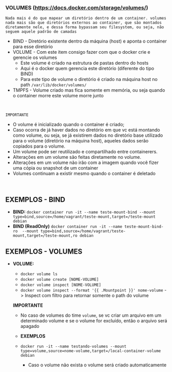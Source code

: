### VOLUMES (https://docs.docker.com/storage/volumes/)
    Nada mais é do que mapear um diretório dentro de um container. volumes nada mais são que diretórios externos ao container, que são montados diretamente nele, e dessa forma bypassam seu filesystem, ou seja, não seguem aquele padrão de camadas
- BIND - Diretório existente dentro da máquina (host) e aponta o container para esse diretório
- VOLUME - Com este item consigo fazer com que o docker crie e gerencie os volumes
    - Este volume é criado na estrutura de pastas dentro do hosts 
    - Aqui é o docker quem gerencia este diretório (diferente do tipo BIND)
    - Para este tipo de volume o diretório é criado na máquina host no path `/var/lib/docker/volumes/`
- TMPFS - Volume criado mas fica somente em memória, ou seja quando o container morre este volume morre junto

<br>

`IMPORTANTE`
- O volume é inicializado quando o container é criado;
- Caso ocorra de já haver dados no diretório em que vc está montando como volume, ou seja, se já existirem dados no diretório base utilizado para o volume (diretório na máquina host), aqueles dados serão copiados para o volume.
- Um volume pode ser reutilizado e compartilhado entre containerers.
- Alterações em um volume são feitas diretamente no volume.
- Alterações em um volume não irão com a imagem quando você fizer uma cópia ou snapshot de um container
- Volumes continuam a existir mesmo quando o container é deletado

<br>

## EXEMPLOS - BIND

- **BIND:** `docker container run -it --name teste-mount-bind --mount type=bind,source=/home/vagrant/teste-mount,target=/teste-mount debian`
- **BIND (ReadOnly)** `docker container run -it --name teste-mount-bind-ro  --mount type=bind,source=/home/vagrant/teste-mount,target=/teste-mount,ro debian`


## EXEMPLOS - VOLUMES

- **VOLUME:** 
    - `docker volume ls` <br> 
    - `docker volume create [NOME-VOLUME]` <br>
    - `docker volume inspect [NOME-VOLUME]` <br>
    - `docker volume inspect --format '{{ .Mountpoint }}' nome-volume` -> Inspect com filtro para retornar somente o path do volume

    **IMPORTANTE**
    - No caso de volumes do time `volume`, se vc criar um arquivo em um determinado volume e se o volume for excluído, então o arquivo será apagado <br>

    - **EXEMPLOS**
    - `docker run -it --name testando-volumes --mount type=volume,source=nome-volume,target=/local-container-volume debian`
        - Caso o volume não exista o volume será criado automaticamente